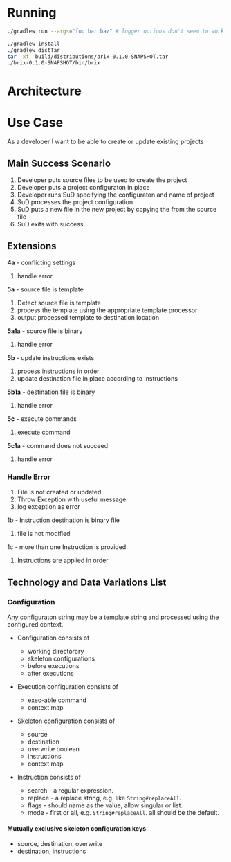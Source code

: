 # Running

```sh
./gradlew run --args="foo bar baz" # logger options don't seem to work
```

```sh
./gradlew install
./gradlew distTar
tar -xf  build/distributions/brix-0.1.0-SNAPSHOT.tar
./brix-0.1.0-SNAPSHOT/bin/brix
```

# Architecture

# Use Case

As a developer I want to be able to create or update existing projects

## Main Success Scenario

1. Developer puts source files to be used to create the project
1. Developer puts a project configuraton in place
1. Developer runs SuD specifying the configuraton and name of project
1. SuD processes the project configuration
1. SuD puts a new file in the new project by copying the from the source file
1. SuD exits with success

## Extensions

**4a** - conflicting settings

1. handle error

**5a** - source file is template

1. Detect source file is template
1. process the template using the appropriate template processor
1. output processed template to destination location

**5a1a** - source file is binary

1. handle error

**5b** - update instructions exists

1. process instructions in order
1. update destination file in place according to instructions

**5b1a** - destination file is binary

1. handle error

**5c** - execute commands

1. execute command

**5c1a** - command does not succeed

1. handle error

### Handle Error

1. File is not created or updated
1. Throw Exception with useful message
1. log exception as error

1b - Instruction destination is binary file

1. file is not modified

1c - more than one Instruction is provided

1. Instructions are applied in order

## Technology and Data Variations List

### Configuration

Any configuraton string may be a template string and processed using the configured context.

* Configuration consists of
  * working directorory
  * skeleton configurations
  * before executions
  * after executions

* Execution configuration consists of
  * exec-able command
  * context map

* Skeleton configuration consists of
  * source
  * destination
  * overwrite boolean
  * instructions
  * context map

* Instruction consists of
  * search - a regular expression.
  * replace - a replace string, e.g. like `String#replaceAll`.
  * flags - should name as the value, allow singular or list.
  * mode - first or all, e.g. `String#replaceAll`. all should be the default.

#### Mutually exclusive skeleton configuration keys

* source, destination, overwrite
* destination, instructions
